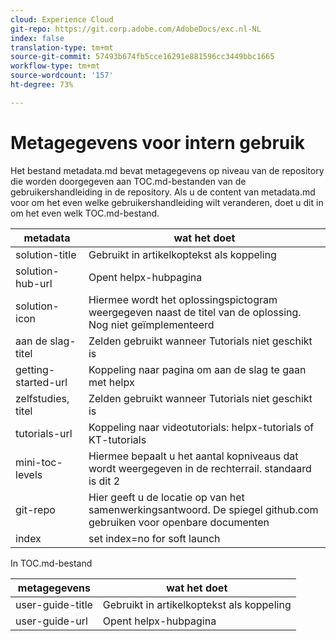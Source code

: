```yaml
---
cloud: Experience Cloud
git-repo: https://git.corp.adobe.com/AdobeDocs/exc.nl-NL
index: false
translation-type: tm+mt
source-git-commit: 57493b674fb5cce16291e881596cc3449bbc1665
workflow-type: tm+mt
source-wordcount: '157'
ht-degree: 73%

---
```



<!-- We need better links for Getting Started and Tutorials. We can do this after we hit stage -->

# Metagegevens voor intern gebruik

Het bestand metadata.md bevat metagegevens op niveau van de repository die worden doorgegeven aan TOC.md-bestanden van de gebruikershandleiding in de repository. Als u de content van metadata.md voor om het even welke gebruikershandleiding wilt veranderen, doet u dit in om het even welk TOC.md-bestand.

| metadata | wat het doet |
|--- |--- |
| solution-title | Gebruikt in artikelkoptekst als koppeling |
| solution-hub-url | Opent helpx-hubpagina |
| solution-icon | Hiermee wordt het oplossingspictogram weergegeven naast de titel van de oplossing. Nog niet geïmplementeerd |
| aan de slag-titel | Zelden gebruikt wanneer Tutorials niet geschikt is |
| getting-started-url | Koppeling naar pagina om aan de slag te gaan met helpx |
| zelfstudies, titel | Zelden gebruikt wanneer Tutorials niet geschikt is |
| tutorials-url | Koppeling naar videotutorials: helpx-tutorials of KT-tutorials |
| mini-toc-levels | Hiermee bepaalt u het aantal kopniveaus dat wordt weergegeven in de rechterrail. standaard is dit 2 |
| git-repo | Hier geeft u de locatie op van het samenwerkingsantwoord. De spiegel github.com gebruiken voor openbare documenten |
| index | set index=no for soft launch |

In TOC.md-bestand

| metagegevens | wat het doet |
|--- |--- |
| user-guide-title | Gebruikt in artikelkoptekst als koppeling |
| user-guide-url | Opent helpx-hubpagina |
